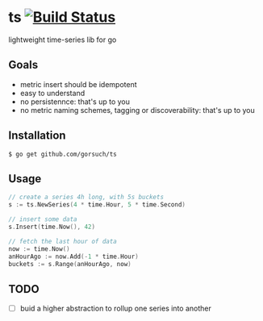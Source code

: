 ts [![Build Status](https://travis-ci.org/gorsuch/ts.svg)](https://travis-ci.org/gorsuch/ts)
==

lightweight time-series lib for go

## Goals

* metric insert should be idempotent
* easy to understand
* no persistennce: that's up to you
* no metric naming schemes, tagging or discoverability: that's up to you

## Installation

```
$ go get github.com/gorsuch/ts
```

## Usage

```go
// create a series 4h long, with 5s buckets
s := ts.NewSeries(4 * time.Hour, 5 * time.Second)

// insert some data
s.Insert(time.Now(), 42)

// fetch the last hour of data
now := time.Now()
anHourAgo := now.Add(-1 * time.Hour)
buckets := s.Range(anHourAgo, now)
```

## TODO

* [ ] buid a higher abstraction to rollup one series into another
